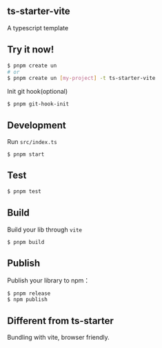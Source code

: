 ## ts-starter-vite

A typescript template

## Try it now!

```bash
$ pnpm create un
# or
$ pnpm create un [my-project] -t ts-starter-vite
```

Init git hook(optional)

```shell
$ pnpm git-hook-init
```

## Development

Run `src/index.ts`

```shell
$ pnpm start
```

## Test

```bash
$ pnpm test
```

## Build

Build your lib through `vite`

```shell
$ pnpm build
```

## Publish

Publish your library to npm：

```shell
$ pnpm release
$ npm publish
```

## Different from ts-starter

Bundling with vite, browser friendly.